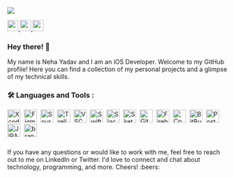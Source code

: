 ![](https://komarev.com/ghpvc/?username=nehayadav94&color=000000&style=for-the-badge)

<a href="https://www.linkedin.com/in/nehayadav94/">
  <img height="25" src="https://img.shields.io/badge/LinkedIn-0077B5?style=for-the-badge&logo=linkedin&logoColor=white"/>
</a>

<a href="mailto:nehayadav94@gmail.com">
  <img height="25" src="https://img.shields.io/badge/Gmail-D14836?style=for-the-badge&logo=gmail&logoColor=white"/>
</a>

<a href="https://twitter.com/nehayadav94">
<img height = "25" src="https://img.shields.io/badge/Twitter-1DA1F2?style=for-the-badge&logo=twitter&logoColor=white"/>
</a>

### Hey there! 👋

My name is Neha Yadav and I am an iOS Developer. Welcome to my GitHub profile! Here you can find a collection of my personal projects and a glimpse of my technical skills.

### :hammer_and_wrench: Languages and Tools :
<div>
<img src="https://cdn.jsdelivr.net/gh/devicons/devicon/icons/xcode/xcode-original.svg" title="Xcode" alt="Xcode" width="30" height="30"/>&nbsp;
<img src="https://cdn.jsdelivr.net/gh/devicons/devicon/icons/figma/figma-original.svg" title="Figma" alt="Figma" width="30" height="30"/>&nbsp;
<img src="https://cdn.jsdelivr.net/gh/devicons/devicon/icons/sourcetree/sourcetree-original.svg" title="Sourcetree" alt="Sourcetree" width="30" height="30"/>&nbsp;
<img src="https://cdn.jsdelivr.net/gh/devicons/devicon/icons/trello/trello-plain-wordmark.svg" title="Trello" alt="Trello" width="30" height="30"/>&nbsp;
<img src="https://cdn.jsdelivr.net/gh/devicons/devicon/icons/vscode/vscode-original.svg" title="VS code" alt="VSCode" width="30 height="30"/>&nbsp;
<img src="https://cdn.jsdelivr.net/gh/devicons/devicon/icons/swift/swift-original.svg" title="Swift" alt="Swift" width="30" height="30"/>&nbsp;
<img src="https://cdn.jsdelivr.net/gh/devicons/devicon/icons/slack/slack-original.svg" title="Slack" alt="Slack" width="30" height="30"/>&nbsp;
<img src="https://cdn.jsdelivr.net/gh/devicons/devicon/icons/sketch/sketch-original.svg" title="Sketch" alt="Sketch" width="30" height="30"/>&nbsp;
<img src="https://cdn.jsdelivr.net/gh/devicons/devicon/icons/git/git-original.svg" title="Git" alt="Git" width="30" height="30"/>&nbsp;
<img src="https://cdn.jsdelivr.net/gh/devicons/devicon/icons/firebase/firebase-plain.svg" title="Firebase" alt="Firebase" width="30" height="30"/>&nbsp;
<img src="https://cdn.jsdelivr.net/gh/devicons/devicon/icons/confluence/confluence-original.svg" title="Confluence" alt="Confluence" width="30" height="30"/>&nbsp;
<img src="https://cdn.jsdelivr.net/gh/devicons/devicon/icons/bitbucket/bitbucket-original.svg" title="BitBucket" alt="BitBucket" width="30" height="30"/>&nbsp;
<img src="https://www.vectorlogo.zone/logos/getpostman/getpostman-icon.svg" title="Postman" alt="Postman" width="30" height="30"/>&nbsp;
<img src="https://www.vectorlogo.zone/logos/atlassian_jira/atlassian_jira-icon.svg" title="JIRA" alt="JIRA" width="30" height="30"/>&nbsp;
<img src="https://www.vectorlogo.zone/logos/branchio/branchio-icon.svg" title="branch" alt="branch" width="30" height="30"/>
</div>

###
<div>
If you have any questions or would like to work with me, feel free to reach out to me on LinkedIn or Twitter. I'd love to connect and chat about technology, programming, and more. Cheers! :beers:
</div>

<!--
**nehayadav94/nehayadav94** is a ✨ _special_ ✨ repository because its `README.md` (this file) appears on your GitHub profile.

Here are some ideas to get you started:

- 🔭 I’m currently working on ...
- 🌱 I’m currently learning ...
- 👯 I’m looking to collaborate on ...
- 🤔 I’m looking for help with ...
- 💬 Ask me about ...
- 📫 How to reach me: ...
- 😄 Pronouns: ...
- ⚡ Fun fact: ...
                                                                                                                          
###
<div>
<img src="https://github-readme-stats.vercel.app/api/top-langs?username=nehayadav94"/>
</div>
-->
